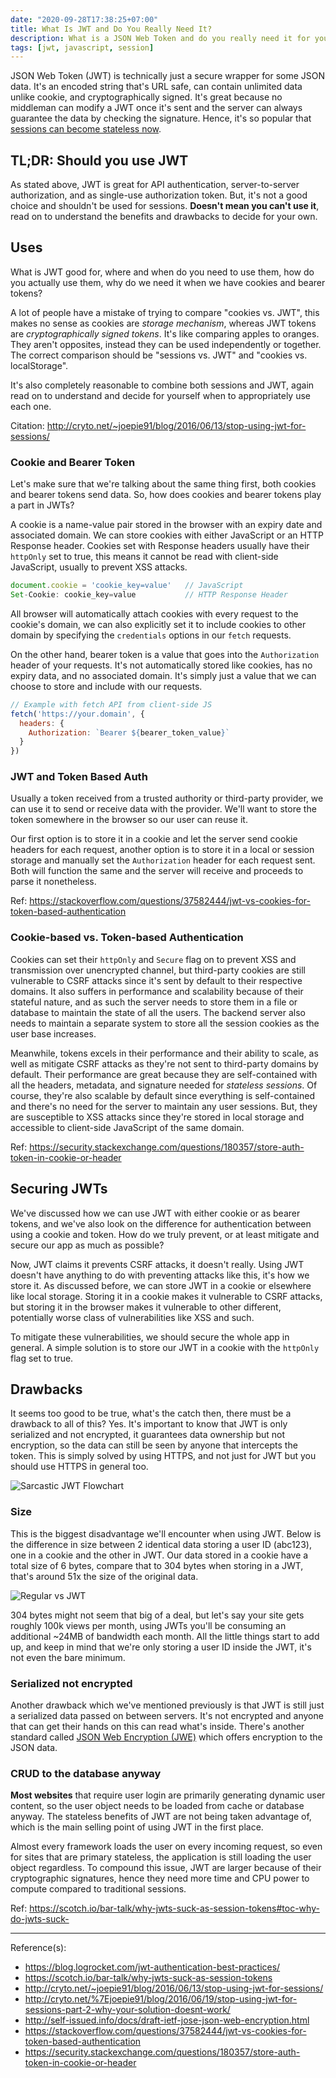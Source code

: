 ```yaml
---
date: "2020-09-28T17:38:25+07:00"
title: What Is JWT and Do You Really Need It?
description: What is a JSON Web Token and do you really need it for your app.
tags: [jwt, javascript, session]
---
```


JSON Web Token (JWT) is technically just a secure wrapper for some JSON data. It's an encoded string that's URL safe, can contain unlimited data unlike cookie, and cryptographically signed. It's great because no middleman can modify a JWT once it's sent and the server can always guarantee the data by checking the signature. Hence, it's so popular that [sessions can become stateless now](https://auth0.com/blog/stateless-auth-for-stateful-minds/).

## TL;DR: Should you use JWT

As stated above, JWT is great for API authentication, server-to-server authorization, and as single-use authorization token. But, it's not a good choice and shouldn't be used for sessions. **Doesn't mean you can't use it**, read on to understand the benefits and drawbacks to decide for your own.

## Uses

What is JWT good for, where and when do you need to use them, how do you actually use them, why do we need it when we have cookies and bearer tokens?

A lot of people have a mistake of trying to compare "cookies vs. JWT", this makes no sense as cookies are *storage mechanism*, whereas JWT tokens are *cryptographically signed tokens*. It's like comparing apples to oranges. They aren't opposites, instead they can be used independently or together. The correct comparison should be "sessions vs. JWT" and "cookies vs. localStorage".

It's also completely reasonable to combine both sessions and JWT, again read on to understand and decide for yourself when to appropriately use each one.

Citation: <http://cryto.net/~joepie91/blog/2016/06/13/stop-using-jwt-for-sessions/>

### Cookie and Bearer Token

Let's make sure that we're talking about the same thing first, both cookies and bearer tokens send data. So, how does cookies and bearer tokens play a part in JWTs?

A cookie is a name-value pair stored in the browser with an expiry date and associated domain. We can store cookies with either JavaScript or an HTTP Response header. Cookies set with Response headers usually have their `httpOnly` set to true, this means it cannot be read with client-side JavaScript, usually to prevent XSS attacks.

```javascript
document.cookie = 'cookie_key=value'   // JavaScript
Set-Cookie: cookie_key=value           // HTTP Response Header
```

All browser will automatically attach cookies with every request to the cookie's domain, we can also explicitly set it to include cookies to other domain by specifying the `credentials` options in our `fetch` requests.

On the other hand, bearer token is a value that goes into the `Authorization` header of your requests. It's not automatically stored like cookies, has no expiry data, and no associated domain. It's simply just a value that we can choose to store and include with our requests.

```javascript
// Example with fetch API from client-side JS
fetch('https://your.domain', {
  headers: {
    Authorization: `Bearer ${bearer_token_value}`
  }
})
```

### JWT and Token Based Auth

Usually a token received from a trusted authority or third-party provider, we can use it to send or receive data with the provider. We'll want to store the token somewhere in the browser so our user can reuse it.

Our first option is to store it in a cookie and let the server send cookie headers for each request, another option is to store it in a local or session storage and manually set the `Authorization` header for each request sent. Both will function the same and the server will receive and proceeds to parse it nonetheless.

Ref: <https://stackoverflow.com/questions/37582444/jwt-vs-cookies-for-token-based-authentication>

### Cookie-based vs. Token-based Authentication

Cookies can set their `httpOnly` and `Secure` flag on to prevent XSS and transmission over unencrypted channel, but third-party cookies are still vulnerable to CSRF attacks since it's sent by default to their respective domains. It also suffers in performance and scalability because of their stateful nature, and as such the server needs to store them in a file or database to maintain the state of all the users. The backend server also needs to maintain a separate system to store all the session cookies as the user base increases.

Meanwhile, tokens excels in their performance and their ability to scale, as well as mitigate CSRF attacks as they're not sent to third-party domains by default. Their performance are great because they are self-contained with all the headers, metadata, and signature needed for *stateless sessions*. Of course, they're also scalable by default since everything is self-contained and there's no need for the server to maintain any user sessions. But, they are susceptible to XSS attacks since they're stored in local storage and accessible to client-side JavaScript of the same domain.

Ref: <https://security.stackexchange.com/questions/180357/store-auth-token-in-cookie-or-header>

## Securing JWTs

We've discussed how we can use JWT with either cookie or as bearer tokens, and we've also look on the difference for authentication between using a cookie and token. How do we truly prevent, or at least mitigate and secure our app as much as possible?

Now, JWT claims it prevents CSRF attacks, it doesn't really. Using JWT doesn't have anything to do with preventing attacks like this, it's how we store it. As discussed before, we can store JWT in a cookie or elsewhere like local storage. Storing it in a cookie makes it vulnerable to CSRF attacks, but storing it in the browser makes it vulnerable to other different, potentially worse class of vulnerabilities like XSS and such.

To mitigate these vulnerabilities, we should secure the whole app in general. A simple solution is to store our JWT in a cookie with the `httpOnly` flag set to true.

## Drawbacks

It seems too good to be true, what's the catch then, there must be a drawback to all of this? Yes. It's important to know that JWT is only serialized and not encrypted, it guarantees data ownership but not encryption, so the data can still be seen by anyone that intercepts the token. This is simply solved by using HTTPS, and not just for JWT but you should use HTTPS in general too.

![Sarcastic JWT Flowchart](http://cryto.net/%7Ejoepie91/blog/attachments/jwt-flowchart.png "[Why JWT won't work flowchart](http://cryto.net/~joepie91/blog/2016/06/19/stop-using-jwt-for-sessions-part-2-why-your-solution-doesnt-work/) by Sven Slootweg (joepie91)")

### Size

This is the biggest disadvantage we'll encounter when using JWT. Below is the difference in size between 2 identical data storing a user ID (abc123), one in a cookie and the other in JWT. Our data stored in a cookie have a total size of 6 bytes, compare that to 304 bytes when storing in a JWT, that's around 51x the size of the original data.

![Regular vs JWT](https://scotch-res.cloudinary.com/image/upload/dpr_1,w_800,q_auto:good,f_auto/media/36632/3BubRdY1SFyt8d6Rf2OP_jwt-size.png "[Why JWTs Suck as Session Tokens](https://scotch.io/bar-talk/why-jwts-suck-as-session-tokens)")

304 bytes might not seem that big of a deal, but let's say your site gets roughly 100k views per month, using JWTs you'll be consuming an additional ~24MB of bandwidth each month. All the little things start to add up, and keep in mind that we're only storing a user ID inside the JWT, it's not even the bare minimum.

### Serialized not encrypted

Another drawback which we've mentioned previously is that JWT is still just a serialized data passed on between servers. It's not encrypted and anyone that can get their hands on this can read what's inside. There's another standard called [JSON Web Encryption (JWE)](https://tools.ietf.org/html/rfc7516) which offers encryption to the JSON data.

### CRUD to the database anyway

**Most websites** that require user login are primarily generating dynamic user content, so the user object needs to be loaded from cache or database anyway. The stateless benefits of JWT are not being taken advantage of, which is the main selling point of using JWT in the first place.

Almost every framework loads the user on every incoming request, so even for sites that are primary stateless, the application is still loading the user object regardless. To compound this issue, JWT are larger because of their cryptographic signatures, hence they need more time and CPU power to compute compared to traditional sessions.

Ref: <https://scotch.io/bar-talk/why-jwts-suck-as-session-tokens#toc-why-do-jwts-suck->

***
Reference(s):

- <https://blog.logrocket.com/jwt-authentication-best-practices/>
- <https://scotch.io/bar-talk/why-jwts-suck-as-session-tokens>
- <http://cryto.net/~joepie91/blog/2016/06/13/stop-using-jwt-for-sessions/>
- <http://cryto.net/%7Ejoepie91/blog/2016/06/19/stop-using-jwt-for-sessions-part-2-why-your-solution-doesnt-work/>
- <http://self-issued.info/docs/draft-ietf-jose-json-web-encryption.html>
- <https://stackoverflow.com/questions/37582444/jwt-vs-cookies-for-token-based-authentication>
- <https://security.stackexchange.com/questions/180357/store-auth-token-in-cookie-or-header>
